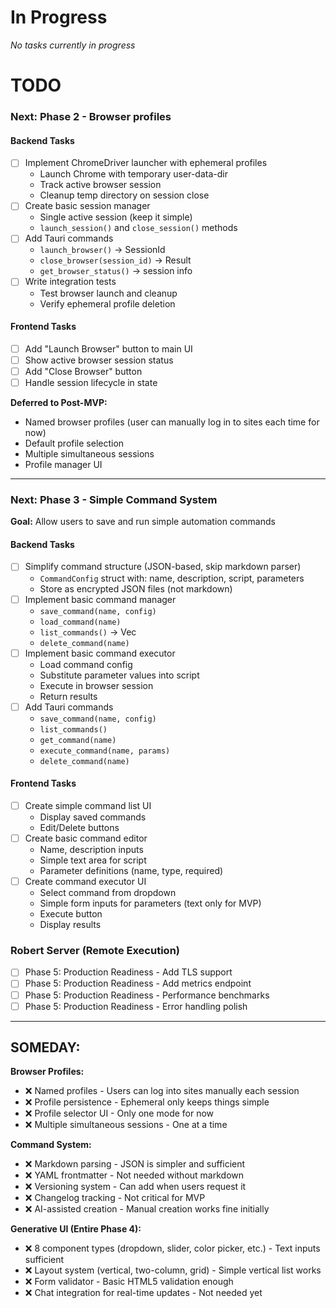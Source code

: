 # In Progress
_No tasks currently in progress_

# TODO

### Next: Phase 2 - Browser profiles

#### Backend Tasks
- [ ] Implement ChromeDriver launcher with ephemeral profiles
  - Launch Chrome with temporary user-data-dir
  - Track active browser session
  - Cleanup temp directory on session close
- [ ] Create basic session manager
  - Single active session (keep it simple)
  - `launch_session()` and `close_session()` methods
- [ ] Add Tauri commands
  - `launch_browser()` → SessionId
  - `close_browser(session_id)` → Result
  - `get_browser_status()` → session info
- [ ] Write integration tests
  - Test browser launch and cleanup
  - Verify ephemeral profile deletion

#### Frontend Tasks
- [ ] Add "Launch Browser" button to main UI
- [ ] Show active browser session status
- [ ] Add "Close Browser" button
- [ ] Handle session lifecycle in state

**Deferred to Post-MVP:**
- Named browser profiles (user can manually log in to sites each time for now)
- Default profile selection
- Multiple simultaneous sessions
- Profile manager UI

---

### Next: Phase 3 - Simple Command System

**Goal:** Allow users to save and run simple automation commands

#### Backend Tasks
- [ ] Simplify command structure (JSON-based, skip markdown parser)
  - `CommandConfig` struct with: name, description, script, parameters
  - Store as encrypted JSON files (not markdown)
- [ ] Implement basic command manager
  - `save_command(name, config)`
  - `load_command(name)`
  - `list_commands()` → Vec<CommandInfo>
  - `delete_command(name)`
- [ ] Implement basic command executor
  - Load command config
  - Substitute parameter values into script
  - Execute in browser session
  - Return results
- [ ] Add Tauri commands
  - `save_command(name, config)`
  - `list_commands()`
  - `get_command(name)`
  - `execute_command(name, params)`
  - `delete_command(name)`

#### Frontend Tasks
- [ ] Create simple command list UI
  - Display saved commands
  - Edit/Delete buttons
- [ ] Create basic command editor
  - Name, description inputs
  - Simple text area for script
  - Parameter definitions (name, type, required)
- [ ] Create command executor UI
  - Select command from dropdown
  - Simple form inputs for parameters (text only for MVP)
  - Execute button
  - Display results


### Robert Server (Remote Execution)

- [ ] Phase 5: Production Readiness - Add TLS support
- [ ] Phase 5: Production Readiness - Add metrics endpoint
- [ ] Phase 5: Production Readiness - Performance benchmarks
- [ ] Phase 5: Production Readiness - Error handling polish

---

## SOMEDAY:

**Browser Profiles:**
- ❌ Named profiles - Users can log into sites manually each session
- ❌ Profile persistence - Ephemeral only keeps things simple
- ❌ Profile selector UI - Only one mode for now
- ❌ Multiple simultaneous sessions - One at a time

**Command System:**
- ❌ Markdown parsing - JSON is simpler and sufficient
- ❌ YAML frontmatter - Not needed without markdown
- ❌ Versioning system - Can add when users request it
- ❌ Changelog tracking - Not critical for MVP
- ❌ AI-assisted creation - Manual creation works fine initially

**Generative UI (Entire Phase 4):**
- ❌ 8 component types (dropdown, slider, color picker, etc.) - Text inputs sufficient
- ❌ Layout system (vertical, two-column, grid) - Simple vertical list works
- ❌ Form validator - Basic HTML5 validation enough
- ❌ Chat integration for real-time updates - Not needed yet
